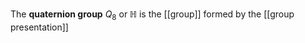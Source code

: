 The **quaternion group** $Q_8$ or $\mathbb{H}$ is the [[group]] formed by the [[group presentation]]